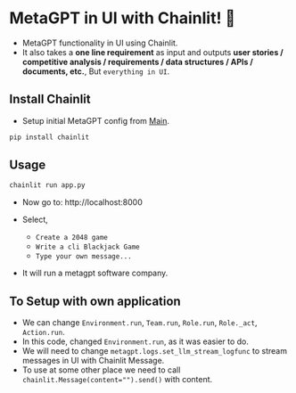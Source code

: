 # MetaGPT in UI with Chainlit! 🤖

- MetaGPT functionality in UI using Chainlit.
- It also takes a **one line requirement** as input and outputs **user stories / competitive analysis / requirements / data structures / APIs / documents, etc.**, But `everything in UI`.

## Install Chainlit

- Setup initial MetaGPT config from [Main](../../README.md).

```bash
pip install chainlit
```

## Usage

```bash
chainlit run app.py
```

- Now go to: http://localhost:8000

- Select,
  - `Create a 2048 game`
  - `Write a cli Blackjack Game`
  - `Type your own message...`

- It will run a metagpt software company.

## To Setup with own application

- We can change `Environment.run`, `Team.run`, `Role.run`, `Role._act`, `Action.run`.
- In this code, changed `Environment.run`, as it was easier to do.
- We will need to change `metagpt.logs.set_llm_stream_logfunc` to stream messages in UI with Chainlit Message.
- To use at some other place we need to call `chainlit.Message(content="").send()` with content.